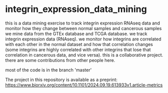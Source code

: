 # integrin_expression_data_mining
this is a data mining exercise to track integrin expression RNAseq data and monitor how they change between normal samples and cancerous samples
we mine data from the GTEx database and TCGA database. we track integrin expression data (RNAseq). we monitor how integrins are correlated with each other in the normal dataset and how that correlation changes (some integrins are highly correlated with other integrins that lose that correlation in cancerous data, and vice versa). 
this is a collaborative project. there are some contributions from other people here. 

most of the code is in the branch 'master' 

The project in this repository is available as a preprint: https://www.biorxiv.org/content/10.1101/2024.09.19.613933v1.article-metrics 